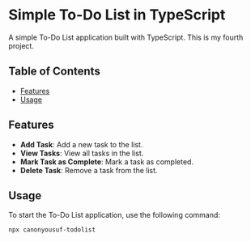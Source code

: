 # Simple To-Do List in TypeScript

A simple To-Do List application built with TypeScript. This is my fourth project.

## Table of Contents

- [Features](#features)
- [Usage](#usage)


## Features

- **Add Task**: Add a new task to the list.
- **View Tasks**: View all tasks in the list.
- **Mark Task as Complete**: Mark a task as completed.
- **Delete Task**: Remove a task from the list.

## Usage

To start the To-Do List application, use the following command:

```sh
npx canonyousuf-todolist
